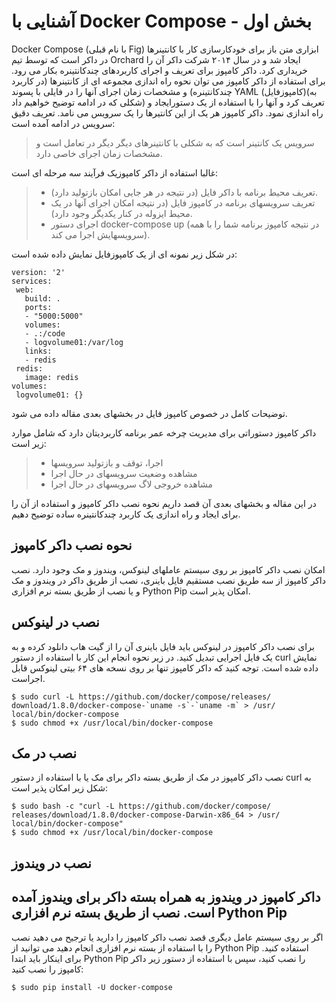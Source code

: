 آشنایی با Docker Compose - بخش اول
===

Docker Compose (با نام قبلی Fig) ابزاری متن باز برای خودکارسازی کار با کانتینرها در داکر است که توسط تیم Orchard ایجاد شد و در سال ۲۰۱۴ شرکت داکر آن را خریداری کرد.
داکر کامپوز برای تعریف و اجرای کاربردهای چندکانتینره بکار می رود. برای استفاده از داکر کامپوز می توان نحوه راه اندازی مجموعه ای از کانتینرها (در کاربرد چندکانتینره) و مشخصات زمان اجرای آنها را در فایلی با پسوند YAML (کامپوزفایل)(به شکلی که در ادامه توضیح خواهیم داد) تعریف کرد و آنها را با استفاده از یک دستورایجاد و راه اندازی نمود. داکر کامپوز هر یک از این کانتیرها را یک سرویس می نامد. تعریف دقیق سرویس در ادامه آمده است:
>سرویس یک کانتینر است که به شکلی با کانتینرهای دیگر دیگر در تعامل است و مشخصات زمان اجرای خاصی دارد.

غالبا استفاده از داکر کامپوزیک فرآیند سه مرحله ای است: 

 >* تعریف محیط برنامه با داکر فایل (در نتیجه در هر جایی امکان بازتولید دارد).
 >* تعریف سرویسهای برنامه در کامپوز فایل (در نتیجه امکان اجرای آنها در یک محیط ایزوله در کنار یکدیگر وجود دارد).
 >* اجرای دستور docker-compose up (در نتیجه کامپوز برنامه شما را با همه سرویسهایش اجرا می کند).

در شکل زیر نمونه ای از یک کامپوزفایل نمایش داده شده است:
 ```
version: '2'
services:
  web:
    build: .
    ports:
    - "5000:5000"
    volumes:
    - .:/code
    - logvolume01:/var/log
    links:
    - redis
  redis:
    image: redis
volumes:
  logvolume01: {}
``` 
توضیحات کامل در خصوص کامپوز فایل در بخشهای بعدی مقاله داده می شود.

داکر کامپوز دستوراتی برای مدیریت چرخه عمر برنامه کاربردیتان دارد که شامل موارد زیر است:
>* اجرا، توقف و بازتولید سرویسها
>* مشاهده وضعیت سرویسهای در حال اجرا
>* مشاهده خروجی لاگ سرویسهای در حال اجرا

در این مقاله و بخشهای بعدی آن قصد داریم نحوه نصب داکر کامپوز و استفاده از آن را برای ایجاد و راه اندازی یک کاربرد چندکانتینره ساده توضیح دهیم.

نحوه نصب داکر کامپوز
---
امکان نصب داکر کامپوز بر روی سیستم عاملهای لینوکس، ویندوز و مک وجود دارد. نصب داکر کامپوز از سه طریق نصب مستقیم فایل باینری، نصب از طریق داکر در ویندوز و مک و یا نصب از طریق بسته نرم افزاری Python Pip امکان پذیر است.

نصب در لینوکس
---
برای نصب داکر کامپوز در لینوکس باید فایل باینری آن را از گیت هاب دانلود کرده و به یک فایل اجرایی تبدیل کنید. در زیر نحوه انجام این کار با استفاده از دستور curl نمایش داده شده است. توجه کنید که داکر کامپوز تنها بر روی نسخه های ۶۴ بیتی لینوکس قابل اجراست.
```
$ sudo curl -L https://github.com/docker/compose/releases/
download/1.8.0/docker-compose-`uname -s`-`uname -m` > /usr/
local/bin/docker-compose
$ sudo chmod +x /usr/local/bin/docker-compose
```
نصب در مک
---
نصب داکر کامپوز در مک از طریق بسته داکر برای مک یا با استفاده از دستور curl به شکل زیر امکان پذیر است:
```
$ sudo bash -c "curl -L https://github.com/docker/compose/
releases/download/1.8.0/docker-compose-Darwin-x86_64 > /usr/
local/bin/docker-compose"
$ sudo chmod +x /usr/local/bin/docker-compose
```
نصب در ویندوز
---
داکر کامپوز در ویندوز به همراه بسته داکر برای ویندوز آمده است.
نصب از طریق بسته نرم افزاری Python Pip
---
اگر بر روی سیستم عامل دیگری قصد نصب داکر کامپوز را دارید یا ترجیح می دهید نصب را با استفاده از بسته نرم افزاری انجام دهید می توانید از Python Pip استفاده کنید. برای اینکار باید ابتدا Python Pip را نصب کنید، سپس با استفاده از دستور زیر داکر کامپوز را نصب کنید:
 ```
$ sudo pip install -U docker-compose


